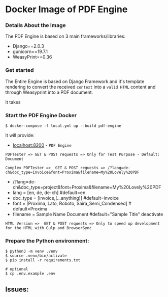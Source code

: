 # Docker Image of PDF Engine

### Details About the Image

The PDF Engine is based on 3 main frameworks/libraries:
  - Django==2.0.3
  - gunicorn==19.7.1
  - WeasyPrint==0.36

### Get started

The Entire Engine is based on Django Framework and it's template rendering to convert the received `context` into a `valid HTML` content and through Weasyprint into a PDF document.

It takes 

### Start the PDF Engine Docker

```
$ docker-compose -f local.yml up --build pdf-engine
```


It will provide:
* [localhost:8200](http://localhost:8200/) - `PDF Engine`



```
PDFTester => GET & POST requests => Only for Test Purpose - Default: Document
```

```
Complex PDFTester =>  GET & POST requests => /?lang=de-ch&doc_type=invoice&font=Proxima&filename=My%20Lovely%20PDF
```
 - /?lang=de-ch&doc_type=project&font=Proxima&filename=My%20Lovely%20PDF
 - lang = [en, de, de-ch] #default=en
 - doc_type = [invoice,(...anything)] #default=invoice
 - font = [Proxima, Lato, Roboto, Saira_Semi_Condensed] # default=Proxima
 - filename = Sample Name Document #default="Sample Title"
 deactivate
 
```
HTML Version =>  GET & POST requests => Only to speed up development for the HTML with Gulp and BrowserSync
```



### Prepare the Python environment:


```
$ python3 -m venv .venv
$ source .venv/bin/activate
$ pip install -r requirements.txt

# optional
$ cp .env.example .env
```

## Issues:


